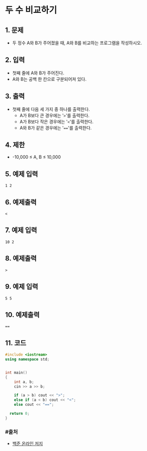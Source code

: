 # 두 수 비교하기

## 1. 문제

- 두 정수 A와 B가 주어졌을 때, A와 B를 비교하는 프로그램을 작성하시오.

## 2. 입력
- 첫째 줄에 A와 B가 주어진다.
- A와 B는 공백 한 칸으로 구분되어져 있다.

## 3. 출력

- 첫째 줄에 다음 세 가지 중 하나를 출력한다.
  - A가 B보다 큰 경우에는 '`>`'를 출력한다.
  - A가 B보다 작은 경우에는 '`<`'를 출력한다.
  - A와 B가 같은 경우에는 '`==`'를 출력한다.

## 4. 제한

- -10,000 ≤ A, B ≤ 10,000


## 5. 예제 입력
```
1 2
```

## 6. 예제출력

```
<
```

## 7. 예제 입력

```
10 2
```

## 8. 예제출력

```
>
```

## 9. 예제 입력

```
5 5
```

## 10. 예제출력

```
==
```

## 11. 코드

```c++
#include <iostream>
using namespace std;


int main()
{
	int a, b;
	cin >> a >> b;

	if (a > b) cout << ">";
	else if (a < b) cout << "<";
	else cout << "==";

  return 0;
}
```



### #출처

- [백준 온라인 저지](https://www.acmicpc.net/problem/1330)
